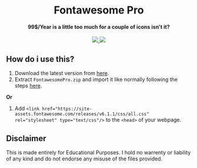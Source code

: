 <h1 align="center">
  Fontawesome Pro
  <br>
</h1>

<h4 align="center">99$/Year is a little too much for a couple of icons isn't it?</h4>

<p align="center">
  <a href="https://github.com/smintf/FontawesomePro/">
      <img src="https://img.shields.io/github/workflow/status/smintf/FontawesomePro/nightly.link/main?label=workflow">
  </a>
  <a>
  <a href="https://github.com/smintf/FontawesomePro/releases/tag/v6.1.1">
      <img src="https://img.shields.io/badge/version-6.1.1-blue?logo=fontawesome">
  </a>
</p>

## How do i use this?

1. Download the latest version from [here](https://nightly.link/smintf/FontawesomePro/workflows/main/main/FontawesomePro.zip).
2. Extract `FontawesomePro.zip` and import it like normally following the steps [here](https://fontawesome.com/docs/web/setup/get-started).

**Or**

1. Add ```<link href="https://site-assets.fontawesome.com/releases/v6.1.1/css/all.css" rel="stylesheet" type="text/css"/>``` to the `<head>` of your webpage.

## Disclaimer

This is made entirely for Educational Purposes. I hold no warrenty or liability of any kind and do not endorse any misuse of the files provided.  
